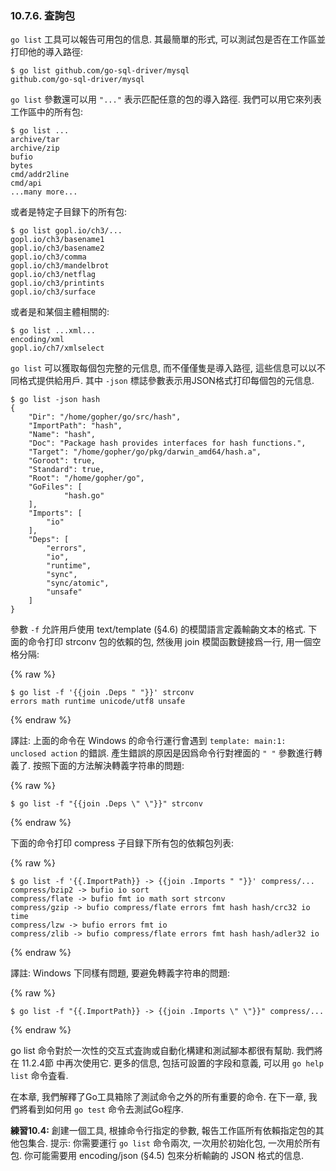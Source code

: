 ### 10.7.6. 査詢包

`go list` 工具可以報告可用包的信息. 其最簡單的形式, 可以測試包是否在工作區並打印他的導入路徑:

```
$ go list github.com/go-sql-driver/mysql
github.com/go-sql-driver/mysql
```

`go list` 參數還可以用 `"..."` 表示匹配任意的包的導入路徑. 我們可以用它來列表工作區中的所有包:

```
$ go list ...
archive/tar
archive/zip
bufio
bytes
cmd/addr2line
cmd/api
...many more...
```

或者是特定子目録下的所有包:

```
$ go list gopl.io/ch3/...
gopl.io/ch3/basename1
gopl.io/ch3/basename2
gopl.io/ch3/comma
gopl.io/ch3/mandelbrot
gopl.io/ch3/netflag
gopl.io/ch3/printints
gopl.io/ch3/surface
```

或者是和某個主體相關的:

```
$ go list ...xml...
encoding/xml
gopl.io/ch7/xmlselect
```

`go list` 可以獲取每個包完整的元信息, 而不僅僅隻是導入路徑, 這些信息可以以不同格式提供給用戶. 其中 `-json` 標誌參數表示用JSON格式打印每個包的元信息.

```
$ go list -json hash
{
	"Dir": "/home/gopher/go/src/hash",
	"ImportPath": "hash",
	"Name": "hash",
	"Doc": "Package hash provides interfaces for hash functions.",
	"Target": "/home/gopher/go/pkg/darwin_amd64/hash.a",
	"Goroot": true,
	"Standard": true,
	"Root": "/home/gopher/go",
	"GoFiles": [
			"hash.go"
	],
	"Imports": [
		"io"
	],
	"Deps": [
		"errors",
		"io",
		"runtime",
		"sync",
		"sync/atomic",
		"unsafe"
	]
}
```

參數 `-f` 允許用戶使用 text/template (§4.6) 的模闆語言定義輸齣文本的格式. 下面的命令打印 strconv 包的依賴的包, 然後用 join 模闆函數鏈接爲一行, 用一個空格分隔:

{% raw %}
```
$ go list -f '{{join .Deps " "}}' strconv
errors math runtime unicode/utf8 unsafe
```
{% endraw %}

譯註: 上面的命令在 Windows 的命令行運行會遇到 `template: main:1: unclosed action` 的錯誤. 產生錯誤的原因是因爲命令行對裡面的 `" "` 參數進行轉義了. 按照下面的方法解決轉義字符串的問題:

{% raw %}
```
$ go list -f "{{join .Deps \" \"}}" strconv
```
{% endraw %}

下面的命令打印 compress 子目録下所有包的依賴包列表:

{% raw %}
```
$ go list -f '{{.ImportPath}} -> {{join .Imports " "}}' compress/...
compress/bzip2 -> bufio io sort
compress/flate -> bufio fmt io math sort strconv
compress/gzip -> bufio compress/flate errors fmt hash hash/crc32 io time
compress/lzw -> bufio errors fmt io
compress/zlib -> bufio compress/flate errors fmt hash hash/adler32 io
```
{% endraw %}

譯註: Windows 下同樣有問題, 要避免轉義字符串的問題: 

{% raw %}
```
$ go list -f "{{.ImportPath}} -> {{join .Imports \" \"}}" compress/...
```
{% endraw %}

go list 命令對於一次性的交互式査詢或自動化構建和測試腳本都很有幫助. 我們將在 11.2.4節 中再次使用它. 更多的信息, 包括可設置的字段和意義, 可以用 `go help list` 命令査看.

在本章, 我們解釋了Go工具箱除了測試命令之外的所有重要的命令. 在下一章, 我們將看到如何用 `go test` 命令去測試Go程序.

**練習10.4:** 創建一個工具, 根據命令行指定的參數, 報告工作區所有依賴指定包的其他包集合. 提示: 你需要運行 `go list` 命令兩次, 一次用於初始化包, 一次用於所有包. 你可能需要用 encoding/json (§4.5) 包來分析輸齣的 JSON 格式的信息.



